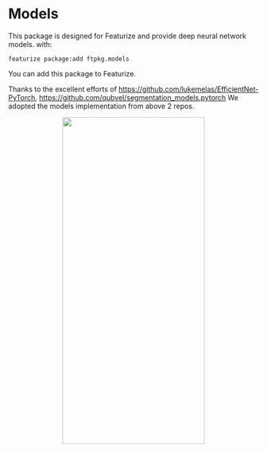 # Models
This package is designed for Featurize and provide deep neural network models.
with:
```
featurize package:add ftpkg.models
```
You can add this package to Featurize.

Thanks to the excellent efforts of
https://github.com/lukemelas/EfficientNet-PyTorch, https://github.com/qubvel/segmentation_models.pytorch
We adopted the models implementation from above 2 repos.

<p align="center">
  <img  height='657' width='286' src="https://github.com/louis-she/featurize-package/edit/master/ftpkg/models/models.png">
</p>
